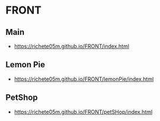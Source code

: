 # FRONT
## Main
- https://richete05m.github.io/FRONT/index.html
## Lemon Pie
- https://richete05m.github.io/FRONT/lemonPie/index.html
## PetShop
- https://richete05m.github.io/FRONT/petSHop/index.html
